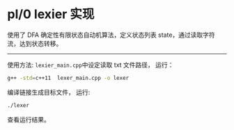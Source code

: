 # pl/0 lexier 实现

使用了 DFA 确定性有限状态自动机算法，定义状态列表 state，通过读取字符流，达到状态转移。

---

使用方法: `lexier_main.cpp`中设定读取 txt 文件路径，
运行：

```bash
g++ -std=c++11  lexer_main.cpp -o lexer
```

编译链接生成目标文件，
运行:

```bash
./lexer
```

查看运行结果。
